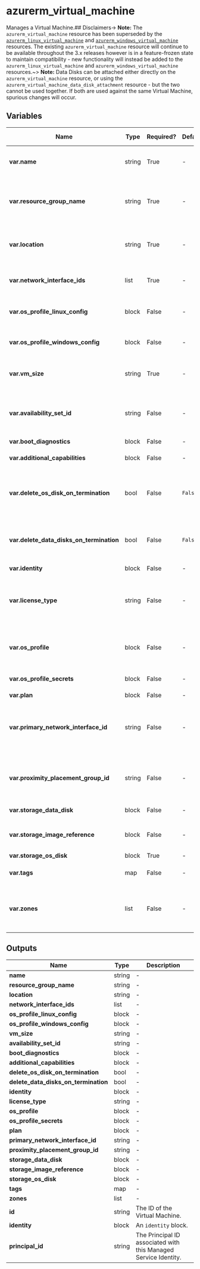 # azurerm_virtual_machine

Manages a Virtual Machine.## Disclaimers-> **Note:** The `azurerm_virtual_machine` resource has been superseded by the [`azurerm_linux_virtual_machine`](linux_virtual_machine.html) and [`azurerm_windows_virtual_machine`](windows_virtual_machine.html) resources. The existing `azurerm_virtual_machine` resource will continue to be available throughout the 3.x releases however is in a feature-frozen state to maintain compatibility - new functionality will instead be added to the `azurerm_linux_virtual_machine` and `azurerm_windows_virtual_machine` resources.~> **Note:** Data Disks can be attached either directly on the `azurerm_virtual_machine` resource, or using the `azurerm_virtual_machine_data_disk_attachment` resource - but the two cannot be used together. If both are used against the same Virtual Machine, spurious changes will occur.

## Variables

| Name | Type | Required? |  Default  |  possible values |  Description |
| ---- | ---- | --------- |  ----------- | ----------- | ----------- |
| **var.name** | string | True | -  |  -  |  Specifies the name of the Virtual Machine. Changing this forces a new resource to be created. | 
| **var.resource_group_name** | string | True | -  |  -  |  Specifies the name of the Resource Group in which the Virtual Machine should exist. Changing this forces a new resource to be created. | 
| **var.location** | string | True | -  |  -  |  Specifies the Azure Region where the Virtual Machine exists. Changing this forces a new resource to be created. | 
| **var.network_interface_ids** | list | True | -  |  -  |  A list of Network Interface IDs which should be associated with the Virtual Machine. | 
| **var.os_profile_linux_config** | block | False | -  |  -  |  (Required, when a Linux machine) An `os_profile_linux_config` block. | 
| **var.os_profile_windows_config** | block | False | -  |  -  |  (Required, when a Windows machine) An `os_profile_windows_config` block. | 
| **var.vm_size** | string | True | -  |  -  |  Specifies the [size of the Virtual Machine](https://docs.microsoft.com/azure/virtual-machines/sizes-general). See also [Azure VM Naming Conventions](https://docs.microsoft.com/azure/virtual-machines/vm-naming-conventions). | 
| **var.availability_set_id** | string | False | -  |  -  |  The ID of the Availability Set in which the Virtual Machine should exist. Changing this forces a new resource to be created. | 
| **var.boot_diagnostics** | block | False | -  |  -  |  A `boot_diagnostics` block. | 
| **var.additional_capabilities** | block | False | -  |  -  |  An `additional_capabilities` block. | 
| **var.delete_os_disk_on_termination** | bool | False | `False`  |  -  |  Should the OS Disk (either the Managed Disk / VHD Blob) be deleted when the Virtual Machine is destroyed? Defaults to `false`. | 
| **var.delete_data_disks_on_termination** | bool | False | `False`  |  -  |  Should the Data Disks (either the Managed Disks / VHD Blobs) be deleted when the Virtual Machine is destroyed? Defaults to `false`. | 
| **var.identity** | block | False | -  |  -  |  An `identity` block. | 
| **var.license_type** | string | False | -  |  `Windows_Client`, `Windows_Server`  |  Specifies the BYOL Type for this Virtual Machine. This is only applicable to Windows Virtual Machines. Possible values are `Windows_Client` and `Windows_Server`. | 
| **var.os_profile** | block | False | -  |  -  |  An `os_profile` block. Required when `create_option` in the `storage_os_disk` block is set to `FromImage`. | 
| **var.os_profile_secrets** | block | False | -  |  -  |  One or more `os_profile_secrets` blocks. | 
| **var.plan** | block | False | -  |  -  |  A `plan` block. | 
| **var.primary_network_interface_id** | string | False | -  |  -  |  The ID of the Network Interface (which must be attached to the Virtual Machine) which should be the Primary Network Interface for this Virtual Machine. | 
| **var.proximity_placement_group_id** | string | False | -  |  -  |  The ID of the Proximity Placement Group to which this Virtual Machine should be assigned. Changing this forces a new resource to be created | 
| **var.storage_data_disk** | block | False | -  |  -  |  One or more `storage_data_disk` blocks. | 
| **var.storage_image_reference** | block | False | -  |  -  |  A `storage_image_reference` block. Changing this forces a new resource to be created. | 
| **var.storage_os_disk** | block | True | -  |  -  |  A `storage_os_disk` block. | 
| **var.tags** | map | False | -  |  -  |  A mapping of tags to assign to the Virtual Machine. | 
| **var.zones** | list | False | -  |  -  |  A list of a single item of the Availability Zone which the Virtual Machine should be allocated in. Changing this forces a new resource to be created. | 



## Outputs

| Name | Type | Description |
| ---- | ---- | --------- | 
| **name** | string  | - | 
| **resource_group_name** | string  | - | 
| **location** | string  | - | 
| **network_interface_ids** | list  | - | 
| **os_profile_linux_config** | block  | - | 
| **os_profile_windows_config** | block  | - | 
| **vm_size** | string  | - | 
| **availability_set_id** | string  | - | 
| **boot_diagnostics** | block  | - | 
| **additional_capabilities** | block  | - | 
| **delete_os_disk_on_termination** | bool  | - | 
| **delete_data_disks_on_termination** | bool  | - | 
| **identity** | block  | - | 
| **license_type** | string  | - | 
| **os_profile** | block  | - | 
| **os_profile_secrets** | block  | - | 
| **plan** | block  | - | 
| **primary_network_interface_id** | string  | - | 
| **proximity_placement_group_id** | string  | - | 
| **storage_data_disk** | block  | - | 
| **storage_image_reference** | block  | - | 
| **storage_os_disk** | block  | - | 
| **tags** | map  | - | 
| **zones** | list  | - | 
| **id** | string  | The ID of the Virtual Machine. | 
| **identity** | block  | An `identity` block. | 
| **principal_id** | string  | The Principal ID associated with this Managed Service Identity. | 